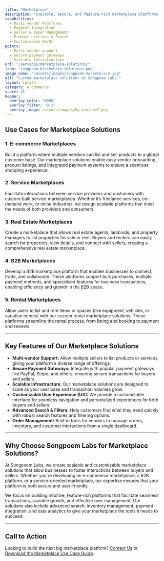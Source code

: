 ```yaml
---
title: "Marketplace"
description: "scalable, secure, and feature-rich marketplace platforms designed to meet the needs of modern buyers and sellers."
capabilities:
  - Multi-vendor Platforms
  - Payment Integration
  - Seller & Buyer Management
  - Product Listings & Search
  - Customizable UX/UI
points:
  - Multi-vendor support
  - Secure payment gateways
  - Scalable infrastructure
url: "/services/marketplace-solutions/"
icon: "songpoem-blockchain-solutions.png"
image_name: "/assets/images/songpoem-marketplace.jpg"
alt: "Custom marketplace solutions at Songpoem Labs."
layout: splash
category: e-commerce
score: 45
header:
  overlay_color: "#000"
  overlay_filter: "0.2"
  overlay_image: /assets/images/bg-texture2.png
---
```


## Use Cases for Marketplace Solutions

### 1. E-commerce Marketplaces
Build a platform where multiple vendors can list and sell products to a global customer base. Our marketplace solutions enable easy vendor onboarding, product listings, and integrated payment systems to ensure a seamless shopping experience.

### 2. Service Marketplaces
Facilitate interactions between service providers and customers with custom-built service marketplaces. Whether it’s freelance services, on-demand work, or niche industries, we design scalable platforms that meet the needs of both providers and consumers.

### 3. Real Estate Marketplaces
Create a marketplace that allows real estate agents, landlords, and property managers to list properties for sale or rent. Buyers and renters can easily search for properties, view details, and connect with sellers, creating a comprehensive real estate marketplace.

### 4. B2B Marketplaces
Develop a B2B marketplace platform that enables businesses to connect, trade, and collaborate. These platforms support bulk purchases, multiple payment methods, and specialized features for business transactions, enabling efficiency and growth in the B2B space.

### 5. Rental Marketplaces
Allow users to list and rent items or spaces (like equipment, vehicles, or vacation homes) with our custom rental marketplace solutions. These platforms streamline the rental process, from listing and booking to payment and reviews.

---

## Key Features of Our Marketplace Solutions

- **Multi-vendor Support:** Allow multiple sellers to list products or services, giving your platform a diverse range of offerings.
- **Secure Payment Gateways:** Integrate with popular payment gateways like PayPal, Stripe, and others, ensuring secure transactions for buyers and sellers.
- **Scalable Infrastructure:** Our marketplace solutions are designed to scale as your user base and transaction volumes grow.
- **Customizable User Experience (UX):** We provide a customizable interface for seamless navigation and personalized experiences for both buyers and sellers.
- **Advanced Search & Filters:** Help customers find what they need quickly with robust search features and filtering options.
- **Order Management:** Built-in tools for vendors to manage orders, inventory, and customer interactions from a single dashboard.

---

## Why Choose Songpoem Labs for Marketplace Solutions?

At Songpoem Labs, we create scalable and customizable marketplace solutions that allow businesses to foster interactions between buyers and sellers. Whether you're developing an e-commerce marketplace, a B2B platform, or a service-oriented marketplace, our expertise ensures that your platform is both secure and user-friendly.

We focus on building intuitive, feature-rich platforms that facilitate seamless transactions, scalable growth, and effective user management. Our solutions also include advanced search, inventory management, payment integration, and data analytics to give your marketplace the tools it needs to succeed.

---

## Call to Action

Looking to build the next big marketplace platform? [Contact Us](/contact) or [Download the Marketplace Use Case Guide](/marketplace-use-case-guide).

